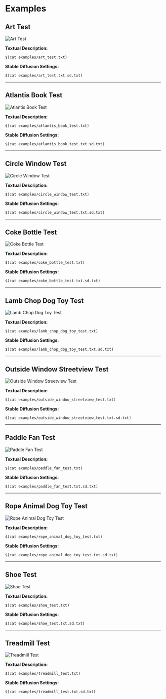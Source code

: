 # Examples

## Art Test

![Art Test](art_test.jpg)

**Textual Description:**

```
$(cat examples/art_test.txt)
```

**Stable Diffusion Settings:**

```
$(cat examples/art_test.txt.sd.txt)
```

---

## Atlantis Book Test

![Atlantis Book Test](atlantis_book_test.jpg)

**Textual Description:**

```
$(cat examples/atlantis_book_test.txt)
```

**Stable Diffusion Settings:**

```
$(cat examples/atlantis_book_test.txt.sd.txt)
```

---

## Circle Window Test

![Circle Window Test](circle_window_test.jpg)

**Textual Description:**

```
$(cat examples/circle_window_test.txt)
```

**Stable Diffusion Settings:**

```
$(cat examples/circle_window_test.txt.sd.txt)
```

---

## Coke Bottle Test

![Coke Bottle Test](coke_bottle_test.jpg)

**Textual Description:**

```
$(cat examples/coke_bottle_test.txt)
```

**Stable Diffusion Settings:**

```
$(cat examples/coke_bottle_test.txt.sd.txt)
```

---

## Lamb Chop Dog Toy Test

![Lamb Chop Dog Toy Test](lamb_chop_dog_toy_test.jpg)

**Textual Description:**

```
$(cat examples/lamb_chop_dog_toy_test.txt)
```

**Stable Diffusion Settings:**

```
$(cat examples/lamb_chop_dog_toy_test.txt.sd.txt)
```

---

## Outside Window Streetview Test

![Outside Window Streetview Test](outside_window_streetview_test.jpg)

**Textual Description:**

```
$(cat examples/outside_window_streetview_test.txt)
```

**Stable Diffusion Settings:**

```
$(cat examples/outside_window_streetview_test.txt.sd.txt)
```

---

## Paddle Fan Test

![Paddle Fan Test](paddle_fan_test.jpg)

**Textual Description:**

```
$(cat examples/paddle_fan_test.txt)
```

**Stable Diffusion Settings:**

```
$(cat examples/paddle_fan_test.txt.sd.txt)
```

---

## Rope Animal Dog Toy Test

![Rope Animal Dog Toy Test](rope_animal_dog_toy_test.jpg)

**Textual Description:**

```
$(cat examples/rope_animal_dog_toy_test.txt)
```

**Stable Diffusion Settings:**

```
$(cat examples/rope_animal_dog_toy_test.txt.sd.txt)
```

---

## Shoe Test

![Shoe Test](shoe_test.jpg)

**Textual Description:**

```
$(cat examples/shoe_test.txt)
```

**Stable Diffusion Settings:**

```
$(cat examples/shoe_test.txt.sd.txt)
```

---

## Treadmill Test

![Treadmill Test](treadmill_test.jpg)

**Textual Description:**

```
$(cat examples/treadmill_test.txt)
```

**Stable Diffusion Settings:**

```
$(cat examples/treadmill_test.txt.sd.txt)
